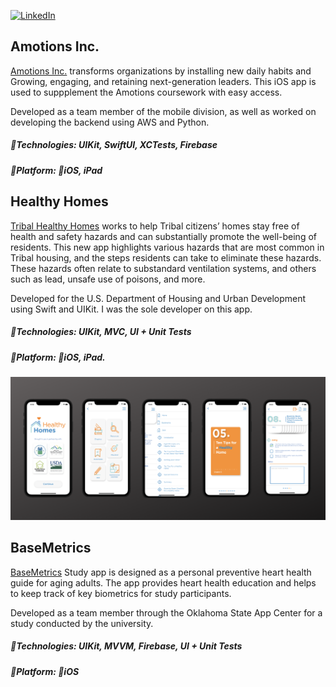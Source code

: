 [![LinkedIn](https://img.shields.io/badge/LinkedIn-%230077B5.svg?logo=linkedin&logoColor=white)](https://linkedin.com/in/veeralsuthar)

## Amotions Inc.
[Amotions Inc.](https://www.amotionsinc.com/) transforms organizations by installing new daily habits and  Growing, engaging, and retaining next-generation leaders. This iOS app is used to suppplement the Amotions coursework with easy access. 

Developed as a team member of the mobile division, as well as worked on developing the backend using AWS and Python.

##### 🔨Technologies: UIKit, SwiftUI, XCTests, Firebase
##### 🚀Platform: 📱iOS, iPad

## Healthy Homes
[Tribal Healthy Homes](https://apps.apple.com/us/app/your-tribal-healthy-home/id1552775836) works to help Tribal citizens’ homes stay free of health and safety hazards and can substantially promote the well-being of residents. This new app highlights various hazards that are most common in Tribal housing, and the steps residents can take to eliminate these hazards. These hazards often relate to substandard ventilation systems, and others such as lead, unsafe use of poisons, and more.

Developed for the U.S. Department of Housing and Urban Development using Swift and UIKit. I was the sole developer on this app.

##### 🔨Technologies: UIKit, MVC, UI + Unit Tests
##### 🚀Platform: 📱iOS, iPad.
<p align="center">
<a href="https://apps.apple.com/us/app/basemetrics/id1545402923" target="_blank"><img src="images/NA Healthy Homes/NA-Healthy-Homes.png" width="900" title="NA-Healthy-Homes"></a>
</p>


## BaseMetrics
[BaseMetrics](https://apps.apple.com/us/app/basemetrics/id1545402923) Study app is designed as a personal preventive heart health guide for aging adults. The app provides heart health education and helps to keep track of key biometrics for study participants.

Developed as a team member through the Oklahoma State App Center for a study conducted by the university.

##### 🔨Technologies: UIKit, MVVM, Firebase, UI + Unit Tests
##### 🚀Platform: 📱iOS
<p align="center">
</p>
